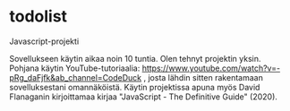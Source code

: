 # todolist
Javascript-projekti

Sovellukseen käytin aikaa noin 10 tuntia. Olen tehnyt projektin yksin. 
Pohjana käytin YouTube-tutoriaalia: https://www.youtube.com/watch?v=-pRg_daFjfk&ab_channel=CodeDuck , josta lähdin sitten rakentamaan sovelluksestani omannäköistä.
Käytin projektissa apuna myös David Flanaganin kirjoittamaa kirjaa "JavaScript - The Definitive Guide" (2020). 
